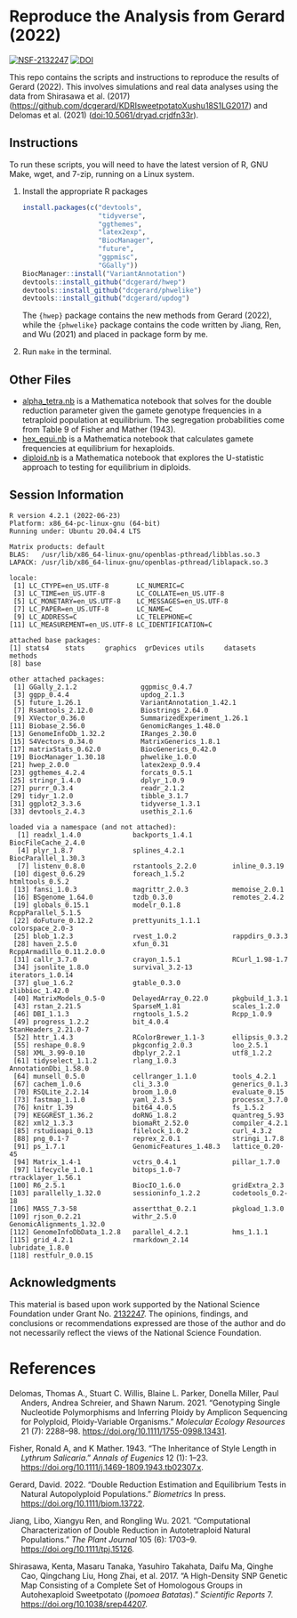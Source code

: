 
<!-- README.md is generated from README.Rmd. Please edit that file -->

# Reproduce the Analysis from Gerard (2022)

[![NSF-2132247](https://img.shields.io/badge/NSF-2132247-blue.svg)](https://nsf.gov/awardsearch/showAward?AWD_ID=2132247)
[![DOI](https://zenodo.org/badge/DOI/10.5281/zenodo.5531872.svg)](https://doi.org/10.5281/zenodo.5531872)

This repo contains the scripts and instructions to reproduce the results
of Gerard (2022). This involves simulations and real data analyses using
the data from Shirasawa et al. (2017)
(<https://github.com/dcgerard/KDRIsweetpotatoXushu18S1LG2017>) and
Delomas et al. (2021)
([doi:10.5061/dryad.crjdfn33r](https://www.doi.org/10.5061/dryad.crjdfn33r)).

## Instructions

To run these scripts, you will need to have the latest version of R, GNU
Make, wget, and 7-zip, running on a Linux system.

1.  Install the appropriate R packages

    ``` r
    install.packages(c("devtools",
                       "tidyverse",
                       "ggthemes",
                       "latex2exp",
                       "BiocManager",
                       "future",
                       "ggpmisc",
                       "GGally"))
    BiocManager::install("VariantAnnotation")
    devtools::install_github("dcgerard/hwep")
    devtools::install_github("dcgerard/phwelike")
    devtools::install_github("dcgerard/updog")
    ```

    The `{hwep}` package contains the new methods from Gerard (2022),
    while the `{phwelike}` package contains the code written by Jiang,
    Ren, and Wu (2021) and placed in package form by me.

2.  Run `make` in the terminal.

## Other Files

-   [alpha_tetra.nb](./analysis/alpha_tetra.nb) is a Mathematica
    notebook that solves for the double reduction parameter given the
    gamete genotype frequencies in a tetraploid population at
    equilibrium. The segregation probabilities come from Table 9 of
    Fisher and Mather (1943).
-   [hex_equi.nb](./analysis/hex_equi.nb) is a Mathematica notebook that
    calculates gamete frequencies at equilibrium for hexaploids.
-   [diploid.nb](./analysis/diploid.nb) is a Mathematica notebook that
    explores the U-statistic approach to testing for equilibrium in
    diploids.

## Session Information

    R version 4.2.1 (2022-06-23)
    Platform: x86_64-pc-linux-gnu (64-bit)
    Running under: Ubuntu 20.04.4 LTS

    Matrix products: default
    BLAS:   /usr/lib/x86_64-linux-gnu/openblas-pthread/libblas.so.3
    LAPACK: /usr/lib/x86_64-linux-gnu/openblas-pthread/liblapack.so.3

    locale:
     [1] LC_CTYPE=en_US.UTF-8       LC_NUMERIC=C              
     [3] LC_TIME=en_US.UTF-8        LC_COLLATE=en_US.UTF-8    
     [5] LC_MONETARY=en_US.UTF-8    LC_MESSAGES=en_US.UTF-8   
     [7] LC_PAPER=en_US.UTF-8       LC_NAME=C                 
     [9] LC_ADDRESS=C               LC_TELEPHONE=C            
    [11] LC_MEASUREMENT=en_US.UTF-8 LC_IDENTIFICATION=C       

    attached base packages:
    [1] stats4    stats     graphics  grDevices utils     datasets  methods  
    [8] base     

    other attached packages:
     [1] GGally_2.1.2                ggpmisc_0.4.7              
     [3] ggpp_0.4.4                  updog_2.1.3                
     [5] future_1.26.1               VariantAnnotation_1.42.1   
     [7] Rsamtools_2.12.0            Biostrings_2.64.0          
     [9] XVector_0.36.0              SummarizedExperiment_1.26.1
    [11] Biobase_2.56.0              GenomicRanges_1.48.0       
    [13] GenomeInfoDb_1.32.2         IRanges_2.30.0             
    [15] S4Vectors_0.34.0            MatrixGenerics_1.8.1       
    [17] matrixStats_0.62.0          BiocGenerics_0.42.0        
    [19] BiocManager_1.30.18         phwelike_1.0.0             
    [21] hwep_2.0.0                  latex2exp_0.9.4            
    [23] ggthemes_4.2.4              forcats_0.5.1              
    [25] stringr_1.4.0               dplyr_1.0.9                
    [27] purrr_0.3.4                 readr_2.1.2                
    [29] tidyr_1.2.0                 tibble_3.1.7               
    [31] ggplot2_3.3.6               tidyverse_1.3.1            
    [33] devtools_2.4.3              usethis_2.1.6              

    loaded via a namespace (and not attached):
      [1] readxl_1.4.0             backports_1.4.1          BiocFileCache_2.4.0     
      [4] plyr_1.8.7               splines_4.2.1            BiocParallel_1.30.3     
      [7] listenv_0.8.0            rstantools_2.2.0         inline_0.3.19           
     [10] digest_0.6.29            foreach_1.5.2            htmltools_0.5.2         
     [13] fansi_1.0.3              magrittr_2.0.3           memoise_2.0.1           
     [16] BSgenome_1.64.0          tzdb_0.3.0               remotes_2.4.2           
     [19] globals_0.15.1           modelr_0.1.8             RcppParallel_5.1.5      
     [22] doFuture_0.12.2          prettyunits_1.1.1        colorspace_2.0-3        
     [25] blob_1.2.3               rvest_1.0.2              rappdirs_0.3.3          
     [28] haven_2.5.0              xfun_0.31                RcppArmadillo_0.11.2.0.0
     [31] callr_3.7.0              crayon_1.5.1             RCurl_1.98-1.7          
     [34] jsonlite_1.8.0           survival_3.2-13          iterators_1.0.14        
     [37] glue_1.6.2               gtable_0.3.0             zlibbioc_1.42.0         
     [40] MatrixModels_0.5-0       DelayedArray_0.22.0      pkgbuild_1.3.1          
     [43] rstan_2.21.5             SparseM_1.81             scales_1.2.0            
     [46] DBI_1.1.3                rngtools_1.5.2           Rcpp_1.0.9              
     [49] progress_1.2.2           bit_4.0.4                StanHeaders_2.21.0-7    
     [52] httr_1.4.3               RColorBrewer_1.1-3       ellipsis_0.3.2          
     [55] reshape_0.8.9            pkgconfig_2.0.3          loo_2.5.1               
     [58] XML_3.99-0.10            dbplyr_2.2.1             utf8_1.2.2              
     [61] tidyselect_1.1.2         rlang_1.0.3              AnnotationDbi_1.58.0    
     [64] munsell_0.5.0            cellranger_1.1.0         tools_4.2.1             
     [67] cachem_1.0.6             cli_3.3.0                generics_0.1.3          
     [70] RSQLite_2.2.14           broom_1.0.0              evaluate_0.15           
     [73] fastmap_1.1.0            yaml_2.3.5               processx_3.7.0          
     [76] knitr_1.39               bit64_4.0.5              fs_1.5.2                
     [79] KEGGREST_1.36.2          doRNG_1.8.2              quantreg_5.93           
     [82] xml2_1.3.3               biomaRt_2.52.0           compiler_4.2.1          
     [85] rstudioapi_0.13          filelock_1.0.2           curl_4.3.2              
     [88] png_0.1-7                reprex_2.0.1             stringi_1.7.8           
     [91] ps_1.7.1                 GenomicFeatures_1.48.3   lattice_0.20-45         
     [94] Matrix_1.4-1             vctrs_0.4.1              pillar_1.7.0            
     [97] lifecycle_1.0.1          bitops_1.0-7             rtracklayer_1.56.1      
    [100] R6_2.5.1                 BiocIO_1.6.0             gridExtra_2.3           
    [103] parallelly_1.32.0        sessioninfo_1.2.2        codetools_0.2-18        
    [106] MASS_7.3-58              assertthat_0.2.1         pkgload_1.3.0           
    [109] rjson_0.2.21             withr_2.5.0              GenomicAlignments_1.32.0
    [112] GenomeInfoDbData_1.2.8   parallel_4.2.1           hms_1.1.1               
    [115] grid_4.2.1               rmarkdown_2.14           lubridate_1.8.0         
    [118] restfulr_0.0.15         

## Acknowledgments

This material is based upon work supported by the National Science
Foundation under Grant
No. [2132247](https://www.nsf.gov/awardsearch/showAward?AWD_ID=2132247).
The opinions, findings, and conclusions or recommendations expressed are
those of the author and do not necessarily reflect the views of the
National Science Foundation.

# References

<div id="refs" class="references csl-bib-body hanging-indent">

<div id="ref-delomas2021genotyping" class="csl-entry">

Delomas, Thomas A., Stuart C. Willis, Blaine L. Parker, Donella Miller,
Paul Anders, Andrea Schreier, and Shawn Narum. 2021. “Genotyping Single
Nucleotide Polymorphisms and Inferring Ploidy by Amplicon Sequencing for
Polyploid, Ploidy-Variable Organisms.” *Molecular Ecology Resources* 21
(7): 2288–98. <https://doi.org/10.1111/1755-0998.13431>.

</div>

<div id="ref-fisher1943inheritance" class="csl-entry">

Fisher, Ronald A, and K Mather. 1943. “The Inheritance of Style Length
in *Lythrum Salicaria*.” *Annals of Eugenics* 12 (1): 1–23.
<https://doi.org/10.1111/j.1469-1809.1943.tb02307.x>.

</div>

<div id="ref-gerard2022double" class="csl-entry">

Gerard, David. 2022. “Double Reduction Estimation and Equilibrium Tests
in Natural Autopolyploid Populations.” *Biometrics* In press.
<https://doi.org/10.1111/biom.13722>.

</div>

<div id="ref-jiang2021computational" class="csl-entry">

Jiang, Libo, Xiangyu Ren, and Rongling Wu. 2021. “Computational
Characterization of Double Reduction in Autotetraploid Natural
Populations.” *The Plant Journal* 105 (6): 1703–9.
<https://doi.org/10.1111/tpj.15126>.

</div>

<div id="ref-shirasawa2017high" class="csl-entry">

Shirasawa, Kenta, Masaru Tanaka, Yasuhiro Takahata, Daifu Ma, Qinghe
Cao, Qingchang Liu, Hong Zhai, et al. 2017. “A High-Density SNP Genetic
Map Consisting of a Complete Set of Homologous Groups in Autohexaploid
Sweetpotato (*Ipomoea Batatas*).” *Scientific Reports* 7.
<https://doi.org/10.1038/srep44207>.

</div>

</div>
